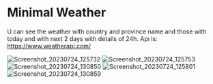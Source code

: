 # Minimal Weather

U can see the weather with country and province name and those with today and with next 2 days with details of 24h.
Apı is: https://www.weatherapi.com/


![Screenshot_20230724_125732](https://github.com/Murat-Altintas/minimal_weather/assets/28231933/aff43447-083a-463b-a327-4ba440b9ea21)
![Screenshot_20230724_125753](https://github.com/Murat-Altintas/minimal_weather/assets/28231933/f97c45ca-2d2a-47ba-9cd9-63b8bc4c7028)
![Screenshot_20230724_130850](https://github.com/Murat-Altintas/minimal_weather/assets/28231933/a8be60df-1f7c-479c-b1db-3934f37bc377)
![Screenshot_20230724_125801](https://github.com/Murat-Altintas/minimal_weather/assets/28231933/6fdaf7d1-3f54-4981-95f9-686d1510f53a)
![Screenshot_20230724_130859](https://github.com/Murat-Altintas/minimal_weather/assets/28231933/7be86454-47b7-487f-916a-f0db64adb02f)
